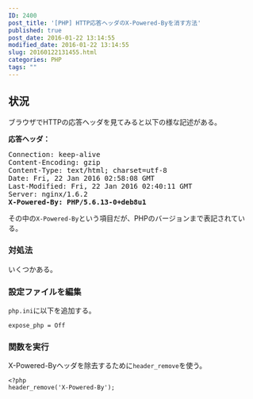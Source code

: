 ```yaml
---
ID: 2400
post_title: '[PHP] HTTP応答ヘッダのX-Powered-Byを消す方法'
published: true
post_date: 2016-01-22 13:14:55
modified_date: 2016-01-22 13:14:55
slug: 20160122131455.html
categories: PHP
tags: ""
---
```

<!--more-->
<h2>状況</h2>
ブラウザでHTTPの応答ヘッダを見てみると以下の様な記述がある。

<b>応答ヘッダ：</b>
<pre>Connection: keep-alive
Content-Encoding: gzip
Content-Type: text/html; charset=utf-8
Date: Fri, 22 Jan 2016 02:58:08 GMT
Last-Modified: Fri, 22 Jan 2016 02:40:11 GMT
Server: nginx/1.6.2
<b>X-Powered-By: PHP/5.6.13-0+deb8u1</b></pre>

その中の<code>X-Powered-By</code>という項目だが、PHPのバージョンまで表記されている。


<h3>対処法</h3>
いくつかある。

<h3>設定ファイルを編集</h3>
<code>php.ini</code>に以下を追加する。
<pre class="cmd"><code>expose_php = Off</code></pre>

<h3>関数を実行</h3>
X-Powered-Byヘッダを除去するために<code>header_remove</code>を使う。
<pre class="language-php"><code>&lt;?php
header_remove('X-Powered-By');</code></pre>